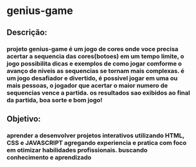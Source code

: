 # genius-game

## Descrição:

### projeto genius-game é um jogo de cores onde voce precisa acertar a sequencia das cores(botoes) em um tempo limite, o jogo possibilita dicas e exemplos de como jogar comforme o avanço de niveis as sequencias se tornam mais complexas. é um jogo desafiador e divertido, é possivel jogar em uma ou mais pessoas, o jogador que acertar o maior numero de sequencias vence a partida. os resultados sao exibidos ao final da partida, boa sorte e bom jogo!

## Objetivo:

### aprender a desenvolver projetos interativos utilizando HTML, CSS e JAVASCRIPT agregando experiencia e pratica com foco em otimizar habilidades profissionais. buscando conhecimento e aprendizado 